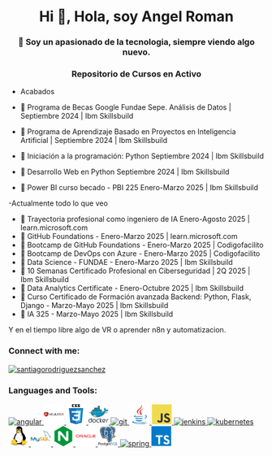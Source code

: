 <h1 align="center">Hi 👋, Hola, soy Angel Roman</h1>
<h3 align="center">🌱 Soy un apasionado de la tecnologia, siempre viendo algo nuevo.</h3>
<h3 align="center">Repositorio de Cursos en Activo</h3>

- Acabados

- 🌱 Programa de Becas Google Fundae Sepe. Análisis de Datos | Septiembre 2024 | Ibm Skillsbuild
- 🌱 Programa de Aprendizaje Basado en Proyectos en Inteligencia Artificial | Septiembre 2024 | Ibm Skillsbuild
- 🌱 Iniciación a la programación: Python Septiembre 2024 | Ibm Skillsbuild
- 🌱 Desarrollo Web en Python Septiembre 2024 | Ibm Skillsbuild
- 🌱 Power BI curso becado - PBI 225 Enero-Marzo 2025 | Ibm Skillsbuild

-Actualmente todo lo que veo 
- 🌱 Trayectoria profesional como ingeniero de IA Enero-Agosto 2025 | learn.microsoft.com
- 🌱 GitHub Foundations - Enero-Marzo 2025 | learn.microsoft.com
- 🌱 Bootcamp de GitHub Foundations - Enero-Marzo 2025 | Codigofacilito
- 🌱 Bootcamp de DevOps con Azure - Enero-Marzo 2025 | Codigofacilito
- 🌱 Data Science - FUNDAE - Enero-Marzo 2025 | Ibm Skillsbuild
- 🌱 10 Semanas Certificado Profesional en Ciberseguridad | 2Q 2025 | Ibm Skillsbuild
- 🌱 Data Analytics Certificate - Enero-Octubre 2025 | Ibm Skillsbuild
- 🌱 Curso Certificado de Formación avanzada Backend: Python, Flask, Django - Marzo-Mayo 2025 | Ibm Skillsbuild
- 🌱 IA 325 - Marzo-Mayo 2025 | Ibm Skillsbuild

Y en el tiempo libre algo de VR o aprender n8n y automatizacion.

<h3 align="left">Connect with me:</h3>
<p align="left">
<a href="https://www.linkedin.com/in/angel-roman-861583139/" target="blank"><img align="center" src="https://raw.githubusercontent.com/rahuldkjain/github-profile-readme-generator/master/src/images/icons/Social/linked-in-alt.svg" alt="santiagorodriguezsanchez" height="30" width="40" /></a>
</p>

<h3 align="left">Languages and Tools:</h3>
<p align="left"> <a href="https://angular.io" target="_blank" rel="noreferrer"> <img src="https://angular.io/assets/images/logos/angular/angular.svg" alt="angular" width="40" height="40"/> </a> <a href="https://angular.io" target="_blank" rel="noreferrer"> <img src="https://raw.githubusercontent.com/devicons/devicon/master/icons/angularjs/angularjs-original-wordmark.svg" alt="angularjs" width="40" height="40"/> </a> <a href="https://www.w3schools.com/css/" target="_blank" rel="noreferrer"> <img src="https://raw.githubusercontent.com/devicons/devicon/master/icons/css3/css3-original-wordmark.svg" alt="css3" width="40" height="40"/> </a> <a href="https://www.docker.com/" target="_blank" rel="noreferrer"> <img src="https://raw.githubusercontent.com/devicons/devicon/master/icons/docker/docker-original-wordmark.svg" alt="docker" width="40" height="40"/> </a> <a href="https://git-scm.com/" target="_blank" rel="noreferrer"> <img src="https://www.vectorlogo.zone/logos/git-scm/git-scm-icon.svg" alt="git" width="40" height="40"/> </a> <a href="https://www.java.com" target="_blank" rel="noreferrer"> <img src="https://raw.githubusercontent.com/devicons/devicon/master/icons/java/java-original.svg" alt="java" width="40" height="40"/> </a> <a href="https://developer.mozilla.org/en-US/docs/Web/JavaScript" target="_blank" rel="noreferrer"> <img src="https://raw.githubusercontent.com/devicons/devicon/master/icons/javascript/javascript-original.svg" alt="javascript" width="40" height="40"/> </a> <a href="https://www.jenkins.io" target="_blank" rel="noreferrer"> <img src="https://www.vectorlogo.zone/logos/jenkins/jenkins-icon.svg" alt="jenkins" width="40" height="40"/> </a> <a href="https://kubernetes.io" target="_blank" rel="noreferrer"> <img src="https://www.vectorlogo.zone/logos/kubernetes/kubernetes-icon.svg" alt="kubernetes" width="40" height="40"/> </a> <a href="https://www.linux.org/" target="_blank" rel="noreferrer"> <img src="https://raw.githubusercontent.com/devicons/devicon/master/icons/linux/linux-original.svg" alt="linux" width="40" height="40"/> </a> <a href="https://www.mysql.com/" target="_blank" rel="noreferrer"> <img src="https://raw.githubusercontent.com/devicons/devicon/master/icons/mysql/mysql-original-wordmark.svg" alt="mysql" width="40" height="40"/> </a> <a href="https://www.nginx.com" target="_blank" rel="noreferrer"> <img src="https://raw.githubusercontent.com/devicons/devicon/master/icons/nginx/nginx-original.svg" alt="nginx" width="40" height="40"/> </a> <a href="https://www.oracle.com/" target="_blank" rel="noreferrer"> <img src="https://raw.githubusercontent.com/devicons/devicon/master/icons/oracle/oracle-original.svg" alt="oracle" width="40" height="40"/> </a> <a href="https://www.postgresql.org" target="_blank" rel="noreferrer"> <img src="https://raw.githubusercontent.com/devicons/devicon/master/icons/postgresql/postgresql-original-wordmark.svg" alt="postgresql" width="40" height="40"/> </a> <a href="https://spring.io/" target="_blank" rel="noreferrer"> <img src="https://www.vectorlogo.zone/logos/springio/springio-icon.svg" alt="spring" width="40" height="40"/> </a> <a href="https://www.typescriptlang.org/" target="_blank" rel="noreferrer"> <img src="https://raw.githubusercontent.com/devicons/devicon/master/icons/typescript/typescript-original.svg" alt="typescript" width="40" height="40"/> </a> </p>

